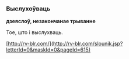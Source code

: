 ### Выслухоўваць
**дзеяслоў, незакончанае трыванне**

Тое, што і выслухваць.

<a rel="author">[http://rv-blr.com/](http://rv-blr.com/slounik.jsp?letterId=0&maskId=0&pageId=615)</a>

